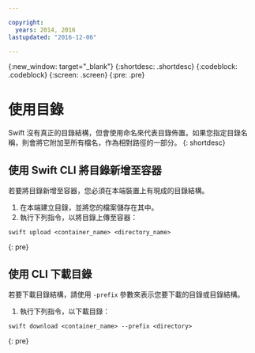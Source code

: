 ```yaml
---

copyright:
  years: 2014, 2016
lastupdated: "2016-12-06"

---
```

{:new_window: target="_blank"}
{:shortdesc: .shortdesc}
{:codeblock: .codeblock}
{:screen: .screen}
{:pre: .pre}

# 使用目錄 

Swift 沒有真正的目錄結構，但會使用命名來代表目錄佈置。如果您指定目錄名稱，則會將它附加至所有檔名，作為相對路徑的一部分。
{: shortdesc}

## 使用 Swift CLI 將目錄新增至容器

若要將目錄新增至容器，您必須在本端裝置上有現成的目錄結構。

1. 在本端建立目錄，並將您的檔案儲存在其中。
2. 執行下列指令，以將目錄上傳至容器：
```
swift upload <container_name> <directory_name>
```
{: pre}

## 使用 CLI 下載目錄
若要下載目錄結構，請使用 `-prefix` 參數來表示您要下載的目錄或目錄結構。

1. 執行下列指令，以下載目錄：
```
swift download <container_name> --prefix <directory>
```
{: pre}
